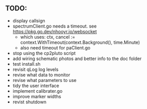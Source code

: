 ## TODO:

- display callsign
- spectrumClient.go needs a timeout. see https://pkg.go.dev/nhooyr.io/websocket
    - which uses: ctx, cancel := context.WithTimeout(context.Background(), time.Minute)
    - also need timeout for paClient.go
- stop using the cp2pluto script
- add wiring schematic photos and better info to the doc folder
- test install.sh
- revisit qLog log levels
- revise what data to monitor
- revise what parameters to use
- tidy the user interface
- implement calibrater.go
- improve marker widths
- revist shutdown
